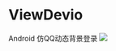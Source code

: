 # ViewDevio
Android 仿QQ动态背景登录
![](http://img.blog.csdn.net/20170831175928363?watermark/2/text/aHR0cDovL2Jsb2cuY3Nkbi5uZXQvcXFfMzQ0NzE3MzY=/font/5a6L5L2T/fontsize/400/fill/I0JBQkFCMA==/dissolve/70/gravity/SouthEast)  
